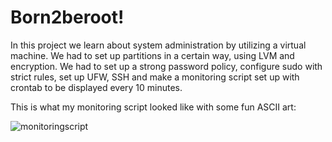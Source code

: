 # Born2beroot!

In this project we learn about system administration by utilizing a virtual machine. We had to set up partitions in a certain way, using LVM and encryption. We had to set up a strong password policy, configure sudo with strict rules, set up UFW, SSH and make a monitoring script set up with crontab to be displayed every 10 minutes. 

This is what my monitoring script looked like with some fun ASCII art: 

![monitoringscript](https://user-images.githubusercontent.com/13866954/173668043-afabefc4-7849-48ed-a899-15d024c4bb8f.png)
